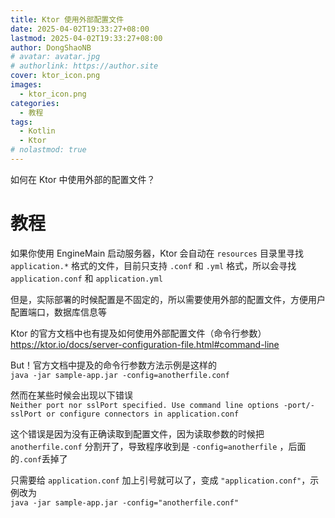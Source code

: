 ```yaml
---
title: Ktor 使用外部配置文件
date: 2025-04-02T19:33:27+08:00
lastmod: 2025-04-02T19:33:27+08:00
author: DongShaoNB
# avatar: avatar.jpg
# authorlink: https://author.site
cover: ktor_icon.png
images:
  - ktor_icon.png
categories:
  - 教程
tags:
  - Kotlin
  - Ktor
# nolastmod: true
---
```

 
如何在 Ktor 中使用外部的配置文件？
 
<!--more-->

# 教程

如果你使用 EngineMain 启动服务器，Ktor 会自动在 `resources` 目录里寻找 `application.*` 格式的文件，目前只支持 `.conf` 和 `.yml` 格式，所以会寻找 `application.conf` 和 `application.yml`

但是，实际部署的时候配置是不固定的，所以需要使用外部的配置文件，方便用户配置端口，数据库信息等

Ktor 的官方文档中也有提及如何使用外部配置文件（命令行参数）  
https://ktor.io/docs/server-configuration-file.html#command-line

But！官方文档中提及的命令行参数方法示例是这样的  
`java -jar sample-app.jar -config=anotherfile.conf`

然而在某些时候会出现以下错误  
`Neither port nor sslPort specified. Use command line options -port/-sslPort or configure connectors in application.conf`

这个错误是因为没有正确读取到配置文件，因为读取参数的时候把 `anotherfile.conf` 分割开了，导致程序收到是 `-config=anotherfile` ，后面的`.conf`丢掉了

只需要给 `application.conf` 加上引号就可以了，变成 `"application.conf"`，示例改为  
`java -jar sample-app.jar -config="anotherfile.conf"`
